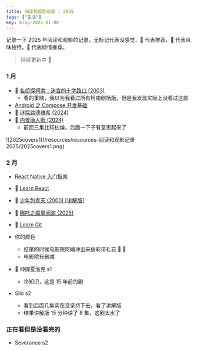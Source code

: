 ```yaml
---
title: 阅读和观影记录 | 2025
tags: ["生活"]
key: blog-2025-01-08
---
```


记录一下 2025 年阅读和观影的记录，无标记代表没感觉，🍕 代表推荐，🌮 代表风味独特，🍔 代表倾情推荐。

> 持续更新中 🤯

<!--more-->

### 1 月

* 🍕 [名侦探柯南：迷宫的十字路口 (2003)](https://movie.douban.com/subject/2357707/)
  * 看的重映，我以为我看过所有柯南剧场版，但是我发现实际上没看过这部
* [Android 之 Compose 开发基础](https://developer.android.com/courses/android-basics-compose/course?hl=zh-cn)
* 🍕 [谜探路德维希 (2024)](https://movie.douban.com/subject/36419921/)
* 🌮 [内景唐人街 (2024)](https://movie.douban.com/subject/35259171/)
  * 前面三集比较枯燥，后面一下子有意思起来了

![2025covers1](/resources/resources-阅读和观影记录 2025/2025covers1.png)

### 2 月

* [React Native 入门指南](https://reactnative.cn/docs/getting-started)
* 🍕 [Learn React](https://react.dev/learn)
* 🍕 [少年包青天 (2000) [讲解版]](https://www.bilibili.com/video/BV1ujqDYRE8i/)
* 🍕 [哪吒之魔童闹海 (2025)](https://movie.douban.com/subject/34780991/)
* 🍔 [Learn Git](https://help.gitee.com/learn-Git-Branching/?locale=zh_CN)
* 你的颜色
  * 结尾的时候电影院阿姨冲出来放彩带礼花 🎉 🤯
  * 电影院有删减
* 🍔 神探夏洛克 s1
  * 冷知识，这是 15 年前的剧
  
* Silo s2
  * 看到后面几集实在没坚持下去，看了讲解版
  * 结果讲解版 15 分钟讲了 8 集，这剧太水了
  


### 正在看但是没看完的

* Severance s2

